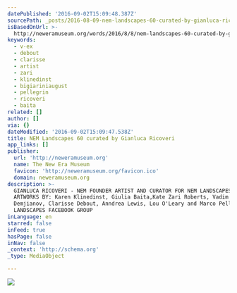```yaml
---
datePublished: '2016-09-02T15:09:48.387Z'
sourcePath: _posts/2016-08-09-nem-landscapes-60-curated-by-gianluca-ricoveri.md
isBasedOnUrl: >-
  http://neweramuseum.org/words/2016/8/8/nem-landscapes-60-curated-by-gianluca-ricoveri
keywords:
  - v-ex
  - debout
  - clarisse
  - artist
  - zari
  - klinedinst
  - bigiariniaugust
  - pellegrin
  - ricoveri
  - baita
related: []
author: []
via: {}
dateModified: '2016-09-02T15:09:47.538Z'
title: NEM Landscapes 60 curated by Gianluca Ricoveri
app_links: []
publisher:
  url: 'http://neweramuseum.org'
  name: The New Era Museum
  favicon: 'http://neweramuseum.org/favicon.ico'
  domain: neweramuseum.org
description: >-
  GIANLUCA RICOVERI - NEM FOUNDER ARTIST AND CURATOR FOR NEM LANDSCAPES SELECTED
  ARTWORKS BY: Karen Klinedinst, Giulia Baita,Kate Zari Roberts, Vadim
  Demjianov, Clarisse Debout, Anndrea Lewis, Lou O'Leary and Marco Pellegrin NEM
  LANDSCAPES FACEBOOK GROUP
inLanguage: en
starred: false
inFeed: true
hasPage: false
inNav: false
_context: 'http://schema.org'
_type: MediaObject

---
```

![](https://the-grid-user-content.s3-us-west-2.amazonaws.com/bf1c1a36-ab92-43cd-9551-ee46fa33cc89.jpg)